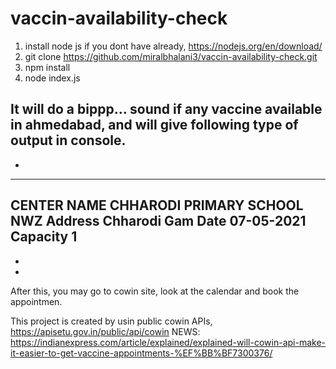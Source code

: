 # vaccin-availability-check

1. install node js if you dont have already, https://nodejs.org/en/download/
2. git clone https://github.com/miralbhalani3/vaccin-availability-check.git
3. npm install
4. node index.js


It will do a bippp... sound if any vaccine available in ahmedabad, and will give following type of output in console.
-
-
-----------
CENTER NAME CHHARODI PRIMARY SCHOOL NWZ
Address Chharodi Gam
Date 07-05-2021
Capacity 1
-----------
-
-

After this, you may go to cowin site, look at the calendar and book the appointmen.

This project is created by usin public cowin APIs, https://apisetu.gov.in/public/api/cowin
NEWS: https://indianexpress.com/article/explained/explained-will-cowin-api-make-it-easier-to-get-vaccine-appointments-%EF%BB%BF7300376/
